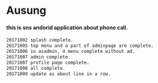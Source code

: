 # Ausung

#### this is sns andorid application about phone call.
```html
20171002 splash complete.
20171005 top menu and a part of adminpage are complete.
20171006 in asadmin, 4 menu complete without ad.
20171007 admin complete.
20171007 profile page complete.
20171008 all complete.
20171009 update as about line in a row.
```